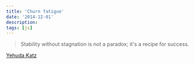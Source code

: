 ```yaml
---
title: 'Churn fatigue'
date: '2014-12-01'
description:
tags: [js]
---
```


> Stability without stagnation is not a paradox; it's a recipe for success.

[Yehuda Katz](https://news.ycombinator.com/item?id=8679624)

